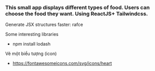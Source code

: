 ### This small app displays different types of food. Users can choose the food they want. Using ReactJS+ Tailwindcss.

Generate JSX structures faster: rafce

Some interesting libraries
* npm install lodash

Vẽ một biểu tượng (icon)
* https://fontawesomeicons.com/svg/icons/heart
